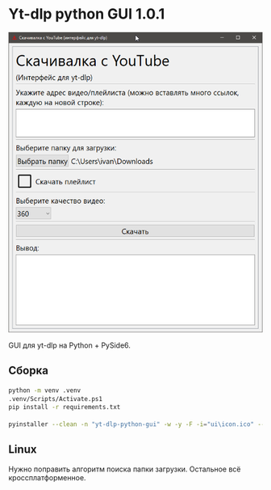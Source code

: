 # Yt-dlp python GUI 1.0.1

![screenshot](readme_images/screnshot.png)

GUI для yt-dlp на Python + PySide6.

## Сборка

```bash
python -m venv .venv
.venv/Scripts/Activate.ps1
pip install -r requirements.txt

pyinstaller --clean -n "yt-dlp-python-gui" -w -y -F -i="ui\icon.ico" --add-data="ui\icon.ico:ui" .\main.py
```

## Linux

Нужно поправить алгоритм поиска папки загрузки. Остальное всё кроссплатформенное.
